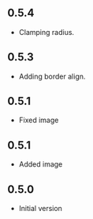 ## 0.5.4

* Clamping radius.

## 0.5.3

* Adding border align.

## 0.5.1

* Fixed image

## 0.5.1

* Added image

## 0.5.0

* Initial version
